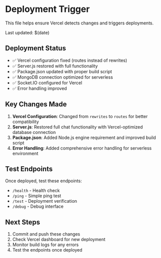 # Deployment Trigger

This file helps ensure Vercel detects changes and triggers deployments.

Last updated: $(date)

## Deployment Status

- ✅ Vercel configuration fixed (routes instead of rewrites)
- ✅ Server.js restored with full functionality
- ✅ Package.json updated with proper build script
- ✅ MongoDB connection optimized for serverless
- ✅ Socket.IO configured for Vercel
- ✅ Error handling improved

## Key Changes Made

1. **Vercel Configuration**: Changed from `rewrites` to `routes` for better compatibility
2. **Server.js**: Restored full chat functionality with Vercel-optimized database connection
3. **Package.json**: Added Node.js engine requirement and improved build script
4. **Error Handling**: Added comprehensive error handling for serverless environment

## Test Endpoints

Once deployed, test these endpoints:
- `/health` - Health check
- `/ping` - Simple ping test  
- `/test` - Deployment verification
- `/debug` - Debug interface

## Next Steps

1. Commit and push these changes
2. Check Vercel dashboard for new deployment
3. Monitor build logs for any errors
4. Test the endpoints once deployed
